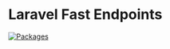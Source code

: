 # Laravel Fast Endpoints

[![Packages](https://img.shields.io/packagist/v/baghunts/laravel-fast-endpoints.svg)](https://packagist.org/packages/spatie/laravel-data)
